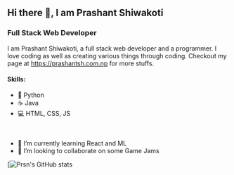 ## Hi there 👋, I am Prashant Shiwakoti
### Full Stack Web Developer
I am Prashant Shiwakoti, a full stack web developer and a programmer. I love coding as well as creating various things through coding. Checkout my page at https://prashantsh.com.np for more stuffs.

#### Skills: 
- 🐍 Python
- ☕ Java
- 💻 HTML, CSS, JS

<br>

- 🌱 I’m currently learning React and ML
- 👯 I’m looking to collaborate on some Game Jams

[![Prsn's GitHub stats](https://github-readme-stats.vercel.app/api?username=Prsn617&&show_icons=true&title_color=ffffff&icon_color=bb2acf&text_color=daf7dc&bg_color=151515)
